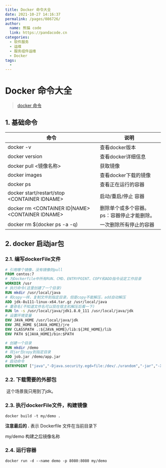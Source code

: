 ```yaml
---
title: Docker 命令大全
date: 2021-10-27 14:16:37
permalink: /pages/086726/
author: 
  name: 熊猫 code
  link: https://pandacode.cn
categories: 
  - 软件服务
  - 运维
  - 服务组件运维
  - Docker
tags: 
  - 
---
```


# Docker 命令大全

> [docker 命令](https://www.runoob.com/docker/docker-command-manual.html)

## 1. 基础命令

| 命令                                                  | 说明                                       |
| ----------------------------------------------------- | ------------------------------------------ |
| docker -v                                             | 查看docker版本                             |
| docker version                                        | 查看docker详细信息                         |
| docker pull \<镜像名称>                               | 获取镜像                                   |
| docker images                                         | 查看docker下载的镜像                       |
| docker ps                                             | 查看正在运行的容器                         |
| docker start/restart/stop  \<CONTAINER IDNAME\>       | 启动/重启/停止 容器                        |
| docker rm \<CONTAINER ID\|NAME\> \<CONTAINER IDNAME\> | 删除单个或多个容器。ps：容器停止才能删除。 |
| docker rm $(docker ps -a -q)                          | 一次删除所有停止的容器                     |

## 2. docker 启动jar包

### 2.1. 编写dockerFile文件

```dockerfile
# 引用哪个镜像，没有镜像则pull
FROM centos:7
# 为Dockerfile中所有RUN、CMD、ENTRYPOINT、COPY和ADD指令设定工作目录
WORKDIR /usr
# 执行命令(这里创建了一个目录)
RUN mkdir /usr/local/java
# 和copy一样，复制文件到指定目录，但是copy不能解压，add自动解压
ADD jdk-8u111-linux-x64.tar.gz /usr/local/java
# 重命名(不知道文件名可以现在宿主机解压后看一下)
RUN ln -s /usr/local/java/jdk1.8.0_111 /usr/local/java/jdk 
# 设置环境变量 
ENV JAVA_HOME /usr/local/java/jdk 
ENV JRE_HOME ${JAVA_HOME}/jre 
ENV CLASSPATH .:${JAVA_HOME}/lib:${JRE_HOME}/lib 
ENV PATH ${JAVA_HOME}/bin:$PATH 

# 创建一个目录
RUN mkdir /demo
# 将jar包copy到指定目录
ADD job.jar /demo/app.jar
# 启动命令
ENTRYPOINT ["java","-Djava.security.egd=file:/dev/./urandom","-jar","-Xmx512m","-Xms512m","/demo/app.jar"]

```

### 2.2. 下载需要的外部包

​		这个场景我只用到了jdk。

### 2.3. 执行dockerFile文件，构建镜像

```shell
docker build -t my/demo .
```

**注意最后的 .**  表示 Dockerfile 文件在当前目录下

my/demo  构建之后镜像名称

### 2.4. 运行容器

```shell
docker run -d --name demo -p 8080:8080 my/demo
```



